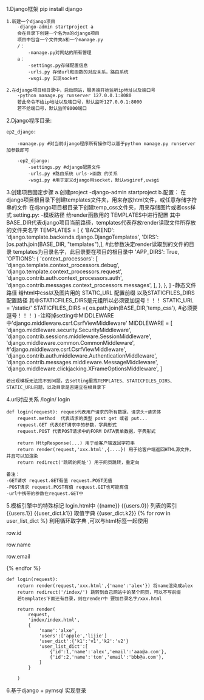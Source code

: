 1.Django框架
    pip install django
    
    1.新建一个django项目
        -django-admin startproject a
        会在目录下创建一个名为a的django项目
        项目中包含一个文件夹a和一个manage.py
        /：
            -manage.py对网站的所有管理
        a：
            -settings.py存储配置信息
            -urls.py 存储url和函数的对应关系，路由系统
            -wsgi.py 实现socket

    2.在django项目根目录中，启动网站，服务端开始监听ip地址以及端口号
        -python manage.py runserver 127.0.0.1:8080 
        若此命令不给ip地址以及端口号，默认监听127.0.0.1:8000
        若不给端口号，默认监听8000端口
    
2.Django程序目录:

    ep2_django:

        -manage.py #对当前django程序所有操作可以基于python manage.py runserver 加参数即可
        
        -ep2_django:
            -settings.py #django配置文件
            -urls.py #路由系统 urls->函数 的关系
            -wsgi.py #用于定义django用socket，默认wsgiref,uwsgi

3.创建项目固定步骤
    a.创建project -django-admin startproject 
    b.配置：
        在django项目根目录下创建templates文件夹，用来存放html文件，或任意存储字符串的文件
        在django项目根目录下创建temp_css文件夹，用来存储图片或者css样式
        setting.py:
            -模板路径 给render函数用的 TEMPLATES中进行配置
                其中BASE_DIR代表django项目当前路径，templates代表存放render读取文件所存放的文件夹名字
                TEMPLATES = [
                    {
                        'BACKEND': 'django.template.backends.django.DjangoTemplates',
                        'DIRS': [os.path.join(BASE_DIR, "templates"),], #此参数决定render读取到的文件的目录 templates为目录名字，此目录要在项目的根目录中
                        'APP_DIRS': True,
                        'OPTIONS': {
                            'context_processors': [
                                'django.template.context_processors.debug',
                                'django.template.context_processors.request',
                                'django.contrib.auth.context_processors.auth',
                                'django.contrib.messages.context_processors.messages',
                            ],
                        },
                    },
                ]
            -静态文件路径 给html中css以及图片用的   STATIC_URL 配置前缀 以及STATICFILES_DIRS配置路径
                其中STATICFILES_DIRS是元组所以必须要加逗号！！！
                STATIC_URL = '/static/'
                STATICFILES_DIRS =(
                    os.path.join(BASE_DIR,'temp_css'), #必须要逗号！！！
                )
            -注释掉setting中MIDDLEWARE中'django.middleware.csrf.CsrfViewMiddleware'
                MIDDLEWARE = [
                    'django.middleware.security.SecurityMiddleware',
                    'django.contrib.sessions.middleware.SessionMiddleware',
                    'django.middleware.common.CommonMiddleware',
                    #'django.middleware.csrf.CsrfViewMiddleware',
                    'django.contrib.auth.middleware.AuthenticationMiddleware',
                    'django.contrib.messages.middleware.MessageMiddleware',
                    'django.middleware.clickjacking.XFrameOptionsMiddleware',
                ]


    若出现模板无法找不到问题，去setting里找TEMPLATES、STATICFILES_DIRS、STATIC_URL问题，以及目录是否建立在根目录下 

4.url对应关系
    /login/    login

    def login(request): reques代表用户请求的所有数据，请求头+请求体
        request.method  代表请求的类型 post get 或者 put...
        request.GET 代表GET请求中的参数，字典形式
        request.POST 代表POST请求中的FORM DATA表单数据，字典形式

        return HttpResponse(...) 用于给客户端返回字符串
        return render(request,'xxx.html',{....}) 用于给客户端返回HTML源文件，并且可以加渲染
        return redirect('跳转的网址') 用于网页跳转，重定向
    
    备注： 
    -GET请求 request.GET有值 request.POST无值 
    -POST请求 request.POST有值 request.GET也可能有值 
    -url中携带的参数在request.GET中

5.模板引擎中的特殊标记
    login.html中
        {{name}}
        {{users.0}} 列表的索引
        {{users.1}}
        {{user_dict.k1}} 取值字典
        {{user_dict.k2}}
        {% for row in user_list_dict %} 利用循环取字典 ,可以与html标签一起使用
            <p>row.id</p>
            <p>row.name</p>
            <p>row.email</p>
        {% endfor %}

    def login(request):
        return render(request,'xxx.html',{'name':'alex'}) 将name渲染成alex
        return redirect('/index/') 跳转到自己网站中的某个网页，可以不写前缀
        若templates下面还有目录，则在render中 要加目录名字/xxx.html

        return render(
            request,
            'index/index.html',
            {
                'name':'alxe',
                'users':['apple','lijie']
                'user_dict':{'k1':'v1','k2':'v2'}
                'user_list_dict':[
                    {'id':1,'name':'alex','email':'aaa@a.com'},
                    {'id':2,'name':'tom','email':'bbb@a.com'},
                ]
            }

        )


6.基于django + pymsql 实现登录

    
